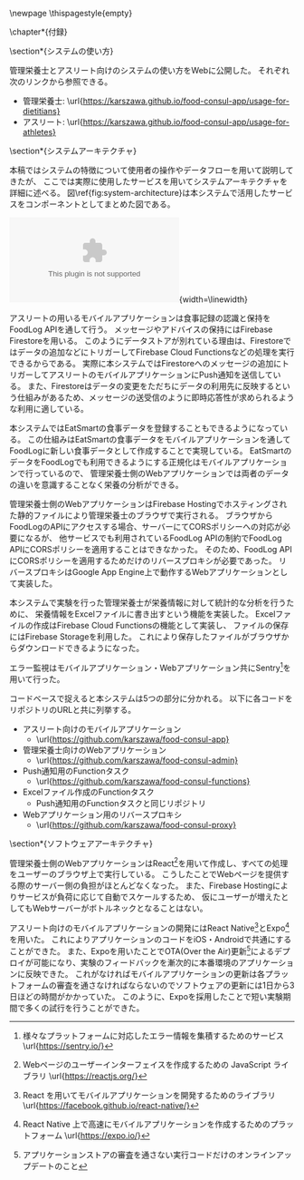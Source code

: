\newpage
\thispagestyle{empty}

\chapter*{付録}

\section*{システムの使い方}

管理栄養士とアスリート向けのシステムの使い方をWebに公開した。
それぞれ次のリンクから参照できる。

- 管理栄養士: \url{https://karszawa.github.io/food-consul-app/usage-for-dietitians}
- アスリート: \url{https://karszawa.github.io/food-consul-app/usage-for-athletes}

\section*{システムアーキテクチャ}

本稿ではシステムの特徴について使用者の操作やデータフローを用いて説明してきたが、
ここでは実際に使用したサービスを用いてシステムアーキテクチャを詳細に述べる。
図\ref{fig:system-architecture}は本システムで活用したサービスをコンポーネントとしてまとめた図である。

![システムアーキテクチャ](fig/system-architecture.eps){width=\linewidth}

アスリートの用いるモバイルアプリケーションは食事記録の認識と保持をFoodLog APIを通して行う。
メッセージやアドバイスの保持にはFirebase Firestoreを用いる。
このようにデータストアが別れている理由は、Firestoreではデータの追加などにトリガーしてFirebase Cloud Functionsなどの処理を実行できるからである。
実際に本システムではFirestoreへのメッセージの追加にトリガーしてアスリートのモバイルアプリケーションにPush通知を送信している。
また、Firestoreはデータの変更をただちにデータの利用先に反映するという仕組みがあるため、メッセージの送受信のように即時応答性が求められるような利用に適している。

本システムではEatSmartの食事データを登録することもできるようになっている。
この仕組みはEatSmartの食事データをモバイルアプリケーションを通してFoodLogに新しい食事データとして作成することで実現している。
EatSmartのデータをFoodLogでも利用できるようにする正規化はモバイルアプリケーションで行っているので、
管理栄養士側のWebアプリケーションでは両者のデータの違いを意識することなく栄養の分析ができる。

管理栄養士側のWebアプリケーションはFirebase Hostingでホスティングされた静的ファイルにより管理栄養士のブラウザで実行される。
ブラウザからFoodLogのAPIにアクセスする場合、サーバーにてCORSポリシーへの対応が必要になるが、
他サービスでも利用されているFoodLog APIの制約でFoodLog APIにCORSポリシーを適用することはできなかった。
そのため、FoodLog APIにCORSポリシーを適用するためだけのリバースプロキシが必要であった。
リバースプロキシはGoogle App Engine上で動作するWebアプリケーションとして実装した。

本システムで実験を行った管理栄養士が栄養情報に対して統計的な分析を行うために、
栄養情報をExcelファイルに書き出すという機能を実装した。
Excelファイルの作成はFirebase Cloud Functionsの機能として実装し、
ファイルの保存にはFirebase Storageを利用した。
これにより保存したファイルがブラウザからダウンロードできるようになった。

エラー監視はモバイルアプリケーション・Webアプリケーション共にSentry[^sentry]を用いて行った。

[^sentry]: 様々なプラットフォームに対応したエラー情報を集積するためのサービス \url{https://sentry.io/}

コードベースで捉えると本システムは5つの部分に分かれる。
以下に各コードをリポジトリのURLと共に列挙する。

- アスリート向けのモバイルアプリケーション
  - \url{https://github.com/karszawa/food-consul-app}
- 管理栄養士向けのWebアプリケーション
  - \url{https://github.com/karszawa/food-consul-admin}
- Push通知用のFunctionタスク
  - \url{https://github.com/karszawa/food-consul-functions}
- Excelファイル作成のFunctionタスク
  - Push通知用のFunctionタスクと同じリポジトリ
- Webアプリケーション用のリバースプロキシ
  - \url{https://github.com/karszawa/food-consul-proxy}

\section*{ソフトウェアアーキテクチャ}

管理栄養士側のWebアプリケーションはReact[^react]を用いて作成し、すべての処理をユーザーのブラウザ上で実行している。
こうしたことでWebページを提供する際のサーバー側の負担がほとんどなくなった。
また、Firebase Hostingによりサービスが負荷に応じて自動でスケールするため、
仮にユーザーが増えたとしてもWebサーバーがボトルネックとなることはない。

アスリート向けのモバイルアプリケーションの開発にはReact Native[^react-native]とExpo[^expo]を用いた。
これによりアプリケーションのコードをiOS・Androidで共通にすることができた。
また、Expoを用いたことでOTA(Over the Air)更新[^ota]によるデプロイが可能になり、実験のフィードバックを漸次的に本番環境のアプリケーションに反映できた。
これがなければモバイルアプリケーションの更新は各プラットフォームの審査を通さなければならないのでソフトウェアの更新には1日から3日ほどの時間がかかっていた。
このように、Expoを採用したことで短い実験期間で多くの試行を行うことができた。

[^react]: Webページのユーザーインターフェイスを作成するための JavaScript ライブラリ \url{https://reactjs.org/}
[^expo]: React Native 上で高速にモバイルアプリケーションを作成するためのプラットフォーム \url{https://expo.io/}
[^react-native]: React を用いてモバイルアプリケーションを開発するためのライブラリ \url{https://facebook.github.io/react-native/}
[^ota]: アプリケーションストアの審査を通さない実行コードだけのオンラインアップデートのこと
